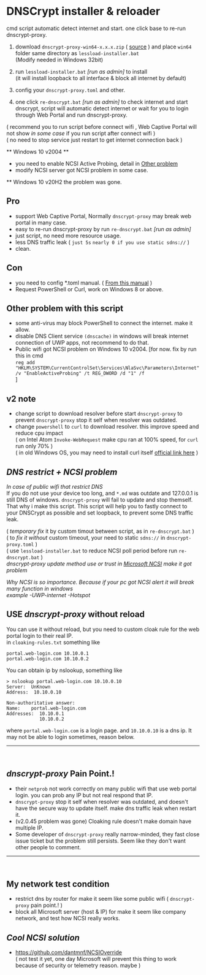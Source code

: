 # DNSCrypt installer & reloader

cmd script automatic detect internet and start. one click base to re-run dnscrypt-proxy.

1. download `dnscrypt-proxy-win64-x.x.x.zip` ( [source](https://github.com/DNSCrypt/dnscrypt-proxy/releases/) ) and place `win64` folder same directory as `lessload-installer.bat`<br/> (Modify needed in Windows 32bit)

2. run `lessload-installer.bat` _[run as admin]_ to install <br/>(it will install loopback to all interface & block all internet by default)

3. config your `dnscrypt-proxy.toml` and other.

4. one click `re-dnscrypt.bat` _[run as admin]_ to check internet and start dnscrypt, script will automatic detect internet or wait for you to login through Web Portal and run dnscrypt-proxy.

( recommend you to run script before connect wifi , Web Captive Portal will not show _in some case_ if you run script after connect wifi )<br/>
( no need to stop service just restart to get internet connection back )

** Windows 10 v2004 **
- you need to enable NCSI Active Probing, detail in [Other problem](https://github.com/lessload/LESSLOAD-DNSCrypt#other-problem)
- modify NCSI server got NCSI problem in some case.

** Windows 10 v20H2 the problem was gone.

## Pro
- support Web Captive Portal, Normally `dnscrypt-proxy` may break web portal in many case.
- easy to re-run dnscrypt-proxy by run `re-dnscrypt.bat` _[run as admin]_
- just script, no need more resource usage.
- less DNS traffic leak ( `just 5s` `nearly 0 if you use static sdns://` )
- clean.

## Con
- you need to config *.toml manual. ( [From this manual](https://github.com/DNSCrypt/dnscrypt-proxy/wiki/Configuration) )
- Request PowerShell or Curl, work on Windows 8 or above.

## Other problem with this script
- some anti-virus may block PowerShell to connect the internet. make it allow.
- disable DNS Client service `(dnscache)` in windows will break internet connection of UWP apps, not recommend to do that.
- Public wifi got NCSI problem on Windows 10 v2004. [for now. fix by run this in cmd <br/>
`reg add "HKLM\SYSTEM\CurrentControlSet\Services\NlaSvc\Parameters\Internet" /v "EnableActiveProbing" /t REG_DWORD /d "1" /f`
<br/>]

## v2 note
- change script to download resolver before start `dnscrypt-proxy` to prevent `dnscrypt-proxy` stop it self when resolver was outdated.
- change `powershell` to `curl` to download resolver. this improve speed and reduce cpu impact<br/>
  ( on Intel Atom `Invoke-WebRequest` make cpu ran at 100% speed, for `curl` run only 70% )<br/>
  ( in old Windows OS, you may need to install curl itself [official link here](https://curl.haxx.se/windows/) )
  
## _DNS restrict + NCSI problem_
_In case of public wifi that restrict DNS_<br/>
If you do not use your device too long, and `*.md` was outdate and 127.0.0.1 is still DNS of windows.
`dnscrypt-proxy` will fail to update and stop themself. That why i make this script.
This script will help you to fastly connect to your DNSCrypt as possible and set loopback, to prevent some DNS traffic leak.

  ( _temporary fix_ it by custom timout between script, as in `re-dnscrypt.bat` )<br/>
  ( to _fix it without_ custom timeout, your need to static `sdns://` in `dnscrypt-proxy.toml` )<br/>
  ( use `lessload-installer.bat` to reduce NCSI poll period before run `re-dnscrypt.bat` )<br/>
  _dnscrypt-proxy update method use or trust in [Microsoft NCSI](https://answers.microsoft.com/en-us/windows/forum/windows_10-networking/network-connection-status-indicator-ncsi-showing/02664ddf-4eac-449a-8318-bdae1a5bad3d) make it got problem_<br/>

_Why NCSI is so importance. Because if your pc got NCSI alert it will break many function in windows <br/>example -UWP-internet -Hotspot_

## USE _dnscrypt-proxy_ without reload
You can use it without reload, but you need to custom cloak rule for the web portal login to their real IP.<br/>
in `cloaking-rules.txt` something like
```
portal.web-login.com 10.10.0.1
portal.web-login.com 10.10.0.2
```
You can obtain ip by nslookup, something like
```
> nslookup portal.web-login.com 10.10.0.10
Server:  UnKnown
Address:  10.10.0.10

Non-authoritative answer:
Name:    portal.web-login.com
Addresses:  10.10.0.1
            10.10.0.2
```
where `portal.web-login.com` is a login page. and `10.10.0.10` is a dns ip.
It may not be able to login sometimes, reason below.

---

<br/>

## _dnscrypt-proxy_ Pain Point.!
- their `netprob` not work correctly on many public wifi that use web portal login. you can prob any IP but not real respond that IP.
- `dnscrypt-proxy` stop it self when resolver was outdated, and doesn't have the secure way to update itself. make dns traffic leak when restart it.
- (v2.0.45 problem was gone) Cloaking rule doesn't make domain have multiple IP.
- Some developer of `dnscrypt-proxy` really narrow-minded, they fast close issue ticket but the problem still persists. Seem like they don't want other people to comment.

---
<br/>

## My network test condition
- restrict dns by router for make it seem like some public wifi ( `dnscrypt-proxy` pain point.! )
- block all Microsoft server (host & IP) for make it seem like company network, and test how NCSI really works.

## _Cool NCSI solution_
- https://github.com/dantmnf/NCSIOverride <br/>( not test it yet, one day Microsoft will prevent this thing to work because of security or telemetry reason. maybe )
